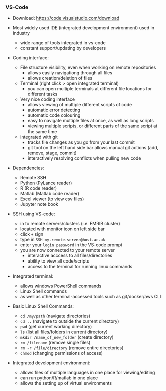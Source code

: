 ### VS-Code
- Download: https://code.visualstudio.com/download
- Most widely used IDE (integrated development environment) used in industry
	- wide range of tools integrated in vs-code
	- constant support/updating by developers
- Coding interface:
	- File structure visibility, even when working on remote repositories
		- allows easily navigationg through all files
		- allows creation/deletion of files
	- Terminal (right click > open integrated terminal)
		- you can open multiple terminals at different file locations for different tasks
	- Very nice coding interface
		- allows viewing of multiple different scripts of code
		- automatic error detecting
		- automatic code colouring
		- easy to navigate multiple files at once, as well as long scripts
		- viewing multiple scripts, or different parts of the same script at the same time
	- integrated with git
		- tracks file changes as you go from your last commit
		- git tool on the left hand side bar allows manual git actions (add, remove, stage, commit)
		- interactively resolving conflicts when pulling new code

- Dependencies:
	- Remote SSH
	- Python (PyLance reader)
	- R (R code reader)
	- Matlab (Matlab code reader)
	- Excel viewer (to view csv files)
	- Jupyter note book

- SSH using VS-code:
	- in to remote servers/clusters (i.e. FMRIB cluster)
	- located with monitor icon on left side bar
	- click ```+``` sign
	- type in ```SSH my.remote.server@host.ac.uk```
	- enter your ```login password``` in the VS-code prompt
	- you are now connected to your remote server
		- interactive acccess to all files/directories
		- ability to view all code/scripts
		- access to the terminal for running linux commands

- Integrated terminal:
	- allows windows PowerShell commands
	- Linux Shell commands
	- as well as other terminal-accessed tools such as git/docker/aws CLI

- Basic Linux Shell Commands:
	- ```cd /my/path``` (navigate directories)
	- ```cd ..``` (navigate to outside the current directory)
	- ```pwd``` (get current working directory)
	- ```ls``` (list all files/folders in current directory)
	- ```mkdir /name_of_new_folder``` (create directory)
	- ```rm /filename``` (remove single files)
	- ```rm -r /file/directory``` (remove entire directories)
	- ```chmod``` (changing permissions of access)

- Integrated development environment:
	- allows files of multiple languages in one place for viewing/editing
	- can run python/R/matlab in one place
	- allows the setting up of virtual environments
